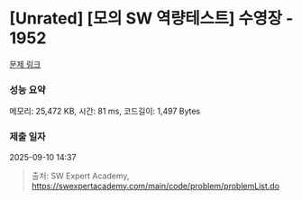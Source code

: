 # [Unrated] [모의 SW 역량테스트] 수영장 - 1952 

[문제 링크](https://swexpertacademy.com/main/code/problem/problemDetail.do?contestProbId=AV5PpFQaAQMDFAUq) 

### 성능 요약

메모리: 25,472 KB, 시간: 81 ms, 코드길이: 1,497 Bytes

### 제출 일자

2025-09-10 14:37



> 출처: SW Expert Academy, https://swexpertacademy.com/main/code/problem/problemList.do